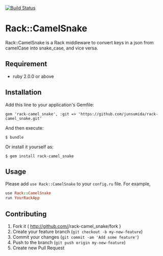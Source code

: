 [![Build Status](https://travis-ci.org/junsumida/rack-camel_snake.svg?branch=master)](https://travis-ci.org/junsumida/rack-camel_snake)

# Rack::CamelSnake

Rack::CamelSnake is a Rack middleware to convert keys in a json from camelCase into snake_case, and vice versa.

## Requirement

- ruby 2.0.0 or above

## Installation

Add this line to your application's Gemfile:

    gem 'rack-camel_snake', :git => 'https://github.com/junsumida/rack-camel_snake.git'

And then execute:

    $ bundle

Or install it yourself as:

    $ gem install rack-camel_snake

## Usage

Please add `use Rack::CamelSnake` to your `config.ru` file. For example, 

```ruby
use Rack::CamelSnake
run YourRackApp
```

## Contributing

1. Fork it ( http://github.com/<my-github-username>/rack-camel_snake/fork )
2. Create your feature branch (`git checkout -b my-new-feature`)
3. Commit your changes (`git commit -am 'Add some feature'`)
4. Push to the branch (`git push origin my-new-feature`)
5. Create new Pull Request
